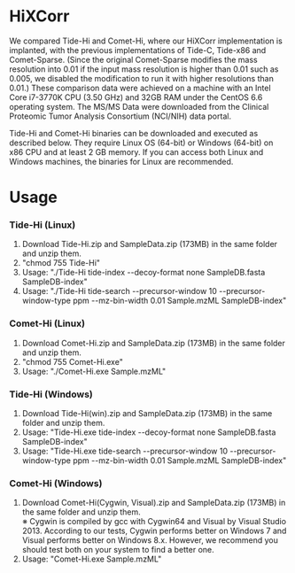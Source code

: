 # HiXCorr
We compared Tide-Hi and Comet-Hi, where our HiXCorr implementation is implanted, with the previous implementations of Tide-C, Tide-x86 and Comet-Sparse. (Since the original Comet-Sparse modifies the mass resolution into 0.01 if the input mass resolution is higher than 0.01 such as 0.005, we disabled the modification to run it with higher resolutions than 0.01.) These comparison data were achieved on a machine with an Intel Core i7-3770K CPU (3.50 GHz) and 32GB RAM under the CentOS 6.6 operating system. The MS/MS Data were downloaded from the Clinical Proteomic Tumor Analysis Consortium (NCI/NIH) data portal.

Tide-Hi and Comet-Hi binaries can be downloaded and executed as described below. They require Linux OS (64-bit) or Windows (64-bit) on x86 CPU and at least 2 GB memory. If you can access both Linux and Windows machines, the binaries for Linux are recommended. 

# Usage
### Tide-Hi (Linux)
1. Download Tide-Hi.zip and SampleData.zip (173MB) in the same folder and unzip them.
2. "chmod 755 Tide-Hi"
3. Usage: "./Tide-Hi tide-index --decoy-format none SampleDB.fasta SampleDB-index"
4. Usage: "./Tide-Hi tide-search --precursor-window 10 --precursor-window-type ppm --mz-bin-width 0.01 Sample.mzML SampleDB-index"
### Comet-Hi (Linux)
1. Download Comet-Hi.zip and SampleData.zip (173MB) in the same folder and unzip them.
2. "chmod 755 Comet-Hi.exe"
3. Usage: "./Comet-Hi.exe Sample.mzML"
### Tide-Hi (Windows)
1. Download Tide-Hi(win).zip and SampleData.zip (173MB) in the same folder and unzip them.
2. Usage: "Tide-Hi.exe tide-index --decoy-format none SampleDB.fasta SampleDB-index"
3. Usage: "Tide-Hi.exe tide-search --precursor-window 10 --precursor-window-type ppm --mz-bin-width 0.01 Sample.mzML SampleDB-index"
### Comet-Hi (Windows)
1. Download Comet-Hi(Cygwin, Visual).zip and SampleData.zip (173MB) in the same folder and unzip them.<br>
※ Cygwin is compiled by gcc with Cygwin64 and Visual by Visual Studio 2013. According to our tests, Cygwin performs better on Windows 7 and Visual performs better on Windows 8.x. However, we recommend you should test both on your system to find a better one.
2. Usage: "Comet-Hi.exe Sample.mzML"
